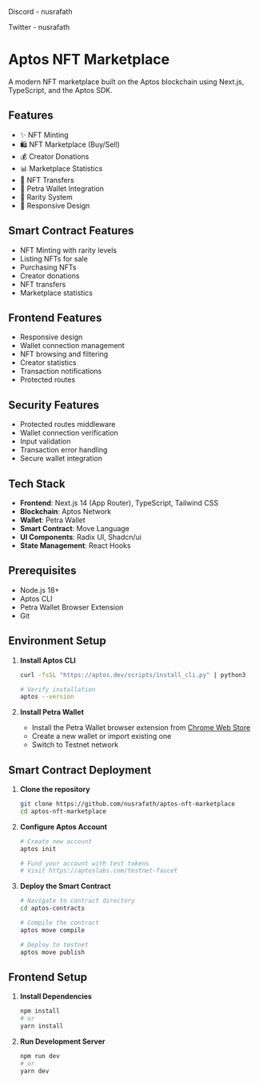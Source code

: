 Discord - nusrafath

Twitter - nusrafath

# Aptos NFT Marketplace

A modern NFT marketplace built on the Aptos blockchain using Next.js, TypeScript, and the Aptos SDK.

## Features

- ✨ NFT Minting
- 🛍️ NFT Marketplace (Buy/Sell)
- 💰 Creator Donations
- 📊 Marketplace Statistics
- 🔄 NFT Transfers
- 👛 Petra Wallet Integration
- 🎨 Rarity System
- 📱 Responsive Design

## Smart Contract Features

- NFT Minting with rarity levels
- Listing NFTs for sale
- Purchasing NFTs
- Creator donations
- NFT transfers
- Marketplace statistics

## Frontend Features

- Responsive design
- Wallet connection management
- NFT browsing and filtering
- Creator statistics
- Transaction notifications
- Protected routes

## Security Features

- Protected routes middleware
- Wallet connection verification
- Input validation
- Transaction error handling
- Secure wallet integration

## Tech Stack

- **Frontend**: Next.js 14 (App Router), TypeScript, Tailwind CSS
- **Blockchain**: Aptos Network
- **Wallet**: Petra Wallet
- **Smart Contract**: Move Language
- **UI Components**: Radix UI, Shadcn/ui
- **State Management**: React Hooks

## Prerequisites

- Node.js 18+
- Aptos CLI
- Petra Wallet Browser Extension
- Git

## Environment Setup

1. **Install Aptos CLI**

   ```bash
   curl -fsSL "https://aptos.dev/scripts/install_cli.py" | python3

   # Verify installation
   aptos --version
   ```

2. **Install Petra Wallet**
   - Install the Petra Wallet browser extension from [Chrome Web Store](https://chrome.google.com/webstore/detail/petra-aptos-wallet/ejjladinnckdgjemekebdpeokbikhfci)
   - Create a new wallet or import existing one
   - Switch to Testnet network

## Smart Contract Deployment

1. **Clone the repository**

   ```bash
   git clone https://github.com/nusrafath/aptos-nft-marketplace
   cd aptos-nft-marketplace
   ```

2. **Configure Aptos Account**

   ```bash
   # Create new account
   aptos init

   # Fund your account with test tokens
   # Visit https://aptoslabs.com/testnet-faucet
   ```

3. **Deploy the Smart Contract**

   ```bash
   # Navigate to contract directory
   cd aptos-contracts

   # Compile the contract
   aptos move compile

   # Deploy to testnet
   aptos move publish
   ```

## Frontend Setup

1. **Install Dependencies**

   ```bash
   npm install
   # or
   yarn install
   ```

2. **Run Development Server**

   ```bash
   npm run dev
   # or
   yarn dev
   ```

